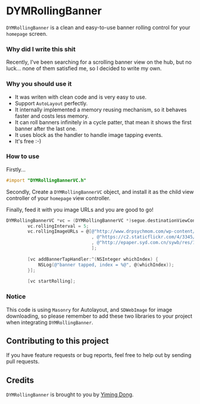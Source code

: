 # DYMRollingBanner
`DYMRollingBanner` is a clean and easy-to-use banner rolling control for your `homepage` screen.

### Why did I write this shit
Recently, I've been searching for a scrolling banner view on the hub, but no luck... none of them satisfied me, so I decided to write my own.

### Why you should use it   

* It was writen with clean code and is very easy to use.    
* Support `AutoLayout` perfectly.    
* It internally implemented a memory reusing mechanism, so it behaves faster and costs less memory.    
* It can roll banners infinitely in a cycle patter, that mean it shows the first banner after the last one. 
* It uses block as the handler to handle image tapping events.
* It's free :-) 

 
### How to use    
Firstly...  
```objective-c
#import "DYMRollingBannerVC.h"
```

Secondly, Create a `DYMRollingBannerVC` object, and install it as the child view controller of your `homepage` view controller.   

Finally, feed it with you image URLs and you are good to go!
```objective-c
DYMRollingBannerVC *vc = (DYMRollingBannerVC *)segue.destinationViewController;
        vc.rollingInterval = 5;
        vc.rollingImageURLs = @[@"http://www.drpsychmom.com/wp-content/uploads/2014/10/large_4278047231.jpg"    // bridge
                                , @"https://c2.staticflickr.com/4/3345/5832660048_55f8b0935b.jpg"               // girl
                                , @"http://epaper.syd.com.cn/sywb/res/1/20080108/42241199752656275.jpg"         // another puppy
                                ];
        
        [vc addBannerTapHandler:^(NSInteger whichIndex) {
            NSLog(@"banner tapped, index = %@", @(whichIndex));
        }];
        
        [vc startRolling];
```

### Notice    
This code is using `Masonry` for Autolayout, and `SDWebImage` for image downloading, so please remember to add these two libraries to your project when integrating `DYMRollingBanner`.    

## Contributing to this project

If you have feature requests or bug reports, feel free to help out by sending pull requests.

## Credits

`DYMRollingBanner` is brought to you by [Yiming Dong](http://www.dongyiming.com). 
